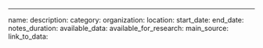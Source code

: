 ---
name:
description:
category:
organization:
location:
start_date:
end_date:
notes_duration:
available_data:
available_for_research:
main_source:
link_to_data:
